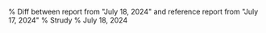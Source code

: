 % Diff between report from "July 18, 2024" and reference report from "July 17, 2024"
% Strudy
% July 18, 2024


